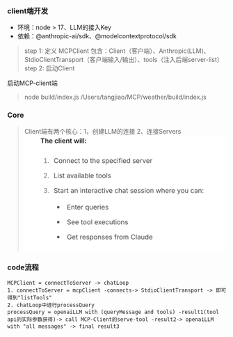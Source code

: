 ### client端开发 
- 环境：node > 17、LLM的接入Key
- 依赖：@anthropic-ai/sdk、@modelcontextprotocol/sdk
> step 1:  定义 MCPClient 包含：Client（客户端）、Anthropic(LLM)、StdioClientTransport（客户端输入/输出）、tools（注入后端server-list）
> step 2:  启动Client 

启动MCP-client端
> node build/index.js /Users/tangjiao/MCP/weather/build/index.js


### Core
> Client端有两个核心：1，创建LLM的连接 2、连接Servers
![alt text](image.png)

### code流程
```
MCPClient = connectToServer -> chatLoop
1. connectToServer = mcpClient -connects-> StdioClientTransport -> 即可得到"listTools"
2. chatLoop中进行processQuery  
processQuery = openaiLLM with (queryMessage and tools) -result1(tool api的实际参数获得)-> call MCP-Client的serve-tool -result2-> openaiLLM with "all messages" -> final result3
```